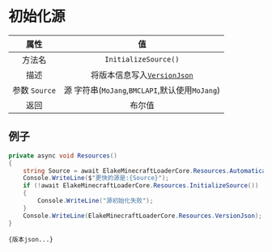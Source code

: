 # 初始化源

|     属性      |                       值                       |
| :-----------: | :--------------------------------------------: |
|    方法名     |              `InitializeSource()`              |
|     描述      | 将版本信息写入[`VersionJson`](VersionJson.md)  |
| 参数 `Source` | 源 字符串(`MoJang`,`BMCLAPI`,默认使用`MoJang`) |
|     返回      |                     布尔值                     |

## 例子

<!-- tabs:start -->

<!-- tab:代码 -->

```C#
private async void Resources()
{
    string Source = await ElakeMinecraftLoaderCore.Resources.AutomaticallySelectSource();
    Console.WriteLine($"更快的源是:{Source}");
    if (!await ElakeMinecraftLoaderCore.Resources.InitializeSource())
    {
        Console.WriteLine("源初始化失败");
    }
    Console.WriteLine(ElakeMinecraftLoaderCore.Resources.VersionJson);
}
```

<!-- tab:返回 -->

```
{版本json...}
```

<!-- tabs:end -->

